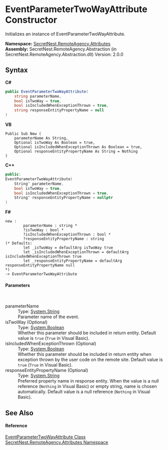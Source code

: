 # EventParameterTwoWayAttribute Constructor 
 

Initializes an instance of EventParameterTwoWayAttribute.

**Namespace:**&nbsp;<a href="N_SecretNest_RemoteAgency_Attributes">SecretNest.RemoteAgency.Attributes</a><br />**Assembly:**&nbsp;SecretNest.RemoteAgency.Abstraction (in SecretNest.RemoteAgency.Abstraction.dll) Version: 2.0.0

## Syntax

**C#**<br />
``` C#
public EventParameterTwoWayAttribute(
	string parameterName,
	bool isTwoWay = true,
	bool isIncludedWhenExceptionThrown = true,
	string responseEntityPropertyName = null
)
```

**VB**<br />
``` VB
Public Sub New ( 
	parameterName As String,
	Optional isTwoWay As Boolean = true,
	Optional isIncludedWhenExceptionThrown As Boolean = true,
	Optional responseEntityPropertyName As String = Nothing
)
```

**C++**<br />
``` C++
public:
EventParameterTwoWayAttribute(
	String^ parameterName, 
	bool isTwoWay = true, 
	bool isIncludedWhenExceptionThrown = true, 
	String^ responseEntityPropertyName = nullptr
)
```

**F#**<br />
``` F#
new : 
        parameterName : string * 
        ?isTwoWay : bool * 
        ?isIncludedWhenExceptionThrown : bool * 
        ?responseEntityPropertyName : string 
(* Defaults:
        let _isTwoWay = defaultArg isTwoWay true
        let _isIncludedWhenExceptionThrown = defaultArg isIncludedWhenExceptionThrown true
        let _responseEntityPropertyName = defaultArg responseEntityPropertyName null
*)
-> EventParameterTwoWayAttribute
```


#### Parameters
&nbsp;<dl><dt>parameterName</dt><dd>Type: <a href="https://docs.microsoft.com/dotnet/api/system.string" target="_blank">System.String</a><br />Parameter name of the event.</dd><dt>isTwoWay (Optional)</dt><dd>Type: <a href="https://docs.microsoft.com/dotnet/api/system.boolean" target="_blank">System.Boolean</a><br />Whether this parameter should be included in return entity. Default value is `true` (`True` in Visual Basic).</dd><dt>isIncludedWhenExceptionThrown (Optional)</dt><dd>Type: <a href="https://docs.microsoft.com/dotnet/api/system.boolean" target="_blank">System.Boolean</a><br />Whether this parameter should be included in return entity when exception thrown by the user code on the remote site. Default value is `true` (`True` in Visual Basic).</dd><dt>responseEntityPropertyName (Optional)</dt><dd>Type: <a href="https://docs.microsoft.com/dotnet/api/system.string" target="_blank">System.String</a><br />Preferred property name in response entity. When the value is a null reference (`Nothing` in Visual Basic) or empty string, name is chosen automatically. Default value is a null reference (`Nothing` in Visual Basic).</dd></dl>

## See Also


#### Reference
<a href="T_SecretNest_RemoteAgency_Attributes_EventParameterTwoWayAttribute">EventParameterTwoWayAttribute Class</a><br /><a href="N_SecretNest_RemoteAgency_Attributes">SecretNest.RemoteAgency.Attributes Namespace</a><br />